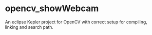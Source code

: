 opencv_showWebcam
=================

An eclipse Kepler project for OpenCV with correct setup for compiling, linking and search path.
